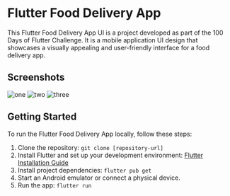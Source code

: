 # Flutter Food Delivery App

This Flutter Food Delivery App UI is a project developed as part of the 100 Days of Flutter Challenge. It is a mobile application UI design that showcases a visually appealing and user-friendly interface for a food delivery app.

## Screenshots

![one](https://github.com/abitewaddisu/Flutter-Food-Delivery-App/assets/104774854/f8644be9-59c4-48fa-b027-8fa76d8b2aec)
![two](https://github.com/abitewaddisu/Flutter-Food-Delivery-App/assets/104774854/0a175ac3-b5a8-413d-ae8f-22d292a408b0)
![three](https://github.com/abitewaddisu/Flutter-Food-Delivery-App/assets/104774854/be24e71d-fd25-4785-95bf-626d6ebc2225)

## Getting Started
To run the Flutter Food Delivery App locally, follow these steps:
1. Clone the repository: `git clone [repository-url]`
2. Install Flutter and set up your development environment: [Flutter Installation Guide](https://flutter.dev/docs/get-started/install)
3. Install project dependencies: `flutter pub get`
4. Start an Android emulator or connect a physical device.
5. Run the app: `flutter run`

